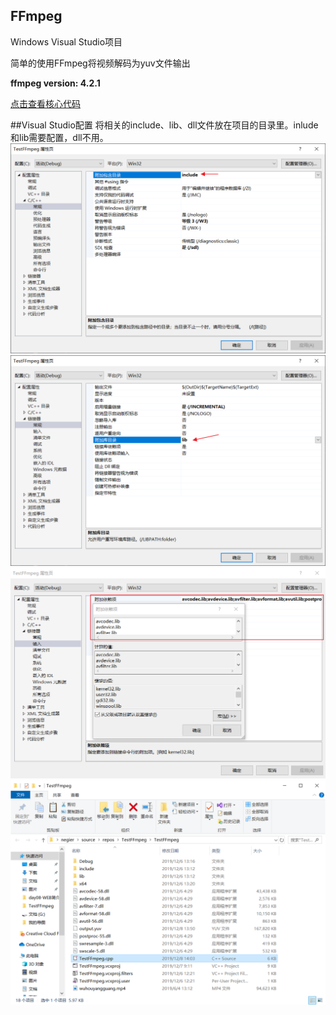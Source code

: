 ## FFmpeg 
Windows Visual Studio项目

简单的使用FFmpeg将视频解码为yuv文件输出

**ffmpeg version: 4.2.1**


[点击查看核心代码](https://github.com/negier/Practise/blob/master/FFmpeg/Decode/TestFFmpeg.cpp)

##Visual Studio配置
将相关的include、lib、dll文件放在项目的目录里。inlude和lib需要配置，dll不用。
![配置include](https://github.com/negier/Practise/blob/master/FFmpeg/Decode/Image%201.png)
![配置lib](https://github.com/negier/Practise/blob/master/FFmpeg/Decode/Image%202.png)
![配置lib,附加依赖项](https://github.com/negier/Practise/blob/master/FFmpeg/Decode/Image%204.png)
![项目的结构](https://github.com/negier/Practise/blob/master/FFmpeg/Decode/Image%207.png)
